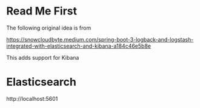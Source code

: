 # Read Me First

The following original idea is from

https://snowcloudbyte.medium.com/spring-boot-3-logback-and-logstash-integrated-with-elasticsearch-and-kibana-a184c46e5b8e

This adds support for Kibana

# Elasticsearch

http://localhost:5601 